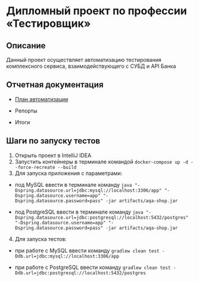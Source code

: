 # Дипломный проект по профессии «Тестировщик»
## Описание
 Данный проект осуществляет автоматизацию тестирования комплексного сервиса, взаимодействующего с СУБД и API Банка
 
## Отчетная документация
* [План автоматизации](https://github.com/Maxim-GT/QA-Diploma-Maxim/blob/379129ba8c0d4234608d5fc09c896a6b545b6599/Plan.md)

* Репорты

* Итоги


## Шаги по запуску тестов
1. Открыть проект в IntelliJ IDEA
2. Запустить контейнеры в терминале командой
`
docker-compose up -d --force-recreate --build 
`
3. Для запуска приложения с параметрами: 
* под MySQL ввести в терминале команду
`
java "-Dspring.datasource.url=jdbc:mysql://localhost:3306/app" "-Dspring.datasource.username=app" "-Dspring.datasource.password=pass" -jar artifacts/aqa-shop.jar
`

* под PostgreSQL ввести в терминале команду
`
java "-Dspring.datasource.url=jdbc:postgresql://localhost:5432/postgres" "-Dspring.datasource.username=app" "-Dspring.datasource.password=pass" -jar artifacts/aqa-shop.jar
`
4. Для запуска тестов:
* при работе с MySQL ввести команду
`
gradlew clean test -Ddb.url=jdbc:mysql://localhost:3306/app
`
    
* при работе с PostgreSQL ввести команду
`
gradlew clean test -Ddb.url=jdbc:postgresql://localhost:5432/postgres
`